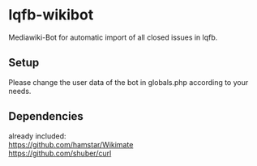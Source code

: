 lqfb-wikibot
============

Mediawiki-Bot for automatic import of all closed issues in lqfb.

Setup
-----
Please change the user data of the bot in globals.php according to your needs.

Dependencies
------------
already included:  
https://github.com/hamstar/Wikimate  
https://github.com/shuber/curl  
